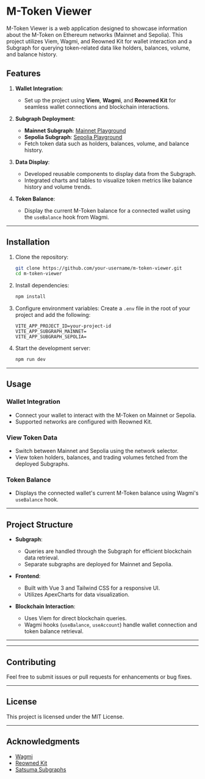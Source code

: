 # M-Token Viewer

M-Token Viewer is a web application designed to showcase information about the M-Token on Ethereum networks (Mainnet and Sepolia). This project utilizes Viem, Wagmi, and Reowned Kit for wallet interaction and a Subgraph for querying token-related data like holders, balances, volume, and balance history.

## Features
1. **Wallet Integration**:
   - Set up the project using **Viem**, **Wagmi**, and **Reowned Kit** for seamless wallet connections and blockchain interactions.

2. **Subgraph Deployment**:
   - **Mainnet Subgraph**: [Mainnet Playground](https://subgraph.satsuma-prod.com/cooldev900--377934/m-token-subgraph/playground)
   - **Sepolia Subgraph**: [Sepolia Playground](https://subgraph.satsuma-prod.com/cooldev900--377934/m-token-subgraph-sepolia/playground)
   - Fetch token data such as holders, balances, volume, and balance history.

3. **Data Display**:
   - Developed reusable components to display data from the Subgraph.
   - Integrated charts and tables to visualize token metrics like balance history and volume trends.

4. **Token Balance**:
   - Display the current M-Token balance for a connected wallet using the `useBalance` hook from Wagmi.

---

## Installation

1. Clone the repository:
   ```bash
   git clone https://github.com/your-username/m-token-viewer.git
   cd m-token-viewer
   ```

2. Install dependencies:
   ```bash
   npm install
   ```

3. Configure environment variables:
   Create a `.env` file in the root of your project and add the following:
   ```env
   VITE_APP_PROJECT_ID=your-project-id
   VITE_APP_SUBGRAPH_MAINNET=
   VITE_APP_SUBGRAPH_SEPOLIA=
   ```

4. Start the development server:
   ```bash
   npm run dev
   ```

---

## Usage

### Wallet Integration
- Connect your wallet to interact with the M-Token on Mainnet or Sepolia.
- Supported networks are configured with Reowned Kit.

### View Token Data
- Switch between Mainnet and Sepolia using the network selector.
- View token holders, balances, and trading volumes fetched from the deployed Subgraphs.

### Token Balance
- Displays the connected wallet's current M-Token balance using Wagmi's `useBalance` hook.

---

## Project Structure
- **Subgraph**:
  - Queries are handled through the Subgraph for efficient blockchain data retrieval.
  - Separate subgraphs are deployed for Mainnet and Sepolia.

- **Frontend**:
  - Built with Vue 3 and Tailwind CSS for a responsive UI.
  - Utilizes ApexCharts for data visualization.

- **Blockchain Interaction**:
  - Uses Viem for direct blockchain queries.
  - Wagmi hooks (`useBalance`, `useAccount`) handle wallet connection and token balance retrieval.

---

---

## Contributing
Feel free to submit issues or pull requests for enhancements or bug fixes.

---

## License
This project is licensed under the MIT License.

---

## Acknowledgments
- [Wagmi](https://wagmi.sh/)
- [Reowned Kit](https://reown.com/)
- [Satsuma Subgraphs](https://satsuma.xyz/)
